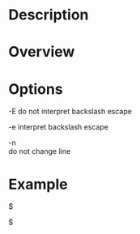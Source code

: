 # Description

# Overview

# Options
-E
    do not interpret backslash escape

-e
    interpret backslash escape

-n  
    do not change line
    
# Example
$ 

$ 

